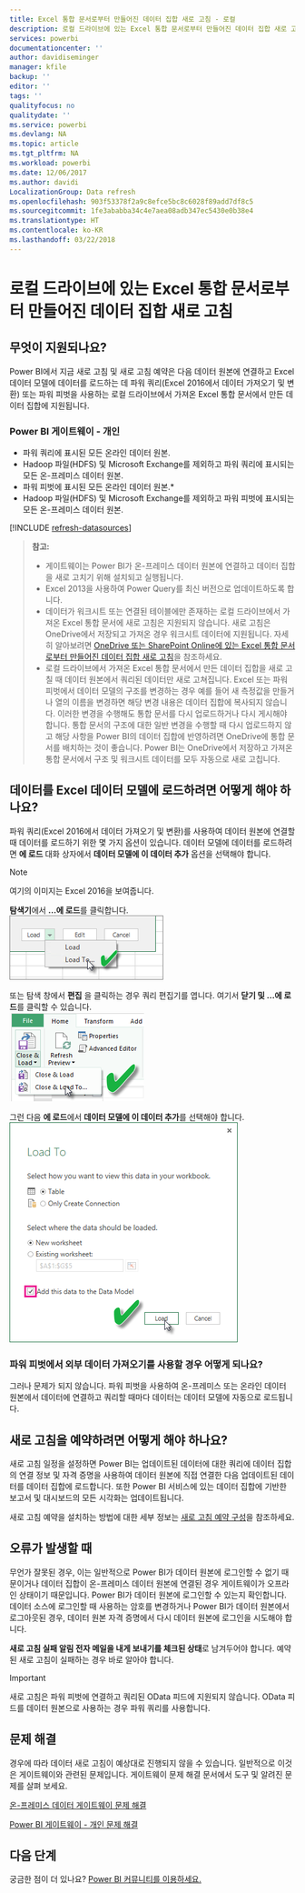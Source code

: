 ```yaml
---
title: Excel 통합 문서로부터 만들어진 데이터 집합 새로 고침 - 로컬
description: 로컬 드라이브에 있는 Excel 통합 문서로부터 만들어진 데이터 집합 새로 고침
services: powerbi
documentationcenter: ''
author: davidiseminger
manager: kfile
backup: ''
editor: ''
tags: ''
qualityfocus: no
qualitydate: ''
ms.service: powerbi
ms.devlang: NA
ms.topic: article
ms.tgt_pltfrm: NA
ms.workload: powerbi
ms.date: 12/06/2017
ms.author: davidi
LocalizationGroup: Data refresh
ms.openlocfilehash: 903f53378f2a9c8efce5bc8c6028f89add7df8c5
ms.sourcegitcommit: 1fe3ababba34c4e7aea08adb347ec5430e0b38e4
ms.translationtype: HT
ms.contentlocale: ko-KR
ms.lasthandoff: 03/22/2018
---
```

# <a name="refresh-a-dataset-created-from-an-excel-workbook-on-a-local-drive"></a>로컬 드라이브에 있는 Excel 통합 문서로부터 만들어진 데이터 집합 새로 고침
## <a name="whats-supported"></a>무엇이 지원되나요?
Power BI에서 지금 새로 고침 및 새로 고침 예약은 다음 데이터 원본에 연결하고 Excel 데이터 모델에 데이터를 로드하는 데 파워 쿼리(Excel 2016에서 데이터 가져오기 및 변환) 또는 파워 피벗을 사용하는 로컬 드라이브에서 가져온 Excel 통합 문서에서 만든 데이터 집합에 지원됩니다.  

### <a name="power-bi-gateway---personal"></a>Power BI 게이트웨이 - 개인
* 파워 쿼리에 표시된 모든 온라인 데이터 원본.
* Hadoop 파일(HDFS) 및 Microsoft Exchange를 제외하고 파워 쿼리에 표시되는 모든 온-프레미스 데이터 원본.
* 파워 피벗에 표시된 모든 온라인 데이터 원본.\*
* Hadoop 파일(HDFS) 및 Microsoft Exchange를 제외하고 파워 피벗에 표시되는 모든 온-프레미스 데이터 원본.

<!-- Refresh Data sources-->
[!INCLUDE [refresh-datasources](./includes/refresh-datasources.md)]

> **참고:**  
> 
> * 게이트웨이는 Power BI가 온-프레미스 데이터 원본에 연결하고 데이터 집합을 새로 고치기 위해 설치되고 실행됩니다.
> * Excel 2013을 사용하여 Power Query를 최신 버전으로 업데이트하도록 합니다.
> * 데이터가 워크시트 또는 연결된 테이블에만 존재하는 로컬 드라이브에서 가져온 Excel 통합 문서에 새로 고침은 지원되지 않습니다. 새로 고침은 OneDrive에서 저장되고 가져온 경우 워크시트 데이터에 지원됩니다. 자세히 알아보려면 [OneDrive 또는 SharePoint Online에 있는 Excel 통합 문서로부터 만들어진 데이터 집합 새로 고침](refresh-excel-file-onedrive.md)을 참조하세요.
> * 로컬 드라이브에서 가져온 Excel 통합 문서에서 만든 데이터 집합을 새로 고칠 때 데이터 원본에서 쿼리된 데이터만 새로 고쳐집니다. Excel 또는 파워 피벗에서 데이터 모델의 구조를 변경하는 경우 예를 들어 새 측정값을 만들거나 열의 이름을 변경하면 해당 변경 내용은 데이터 집합에 복사되지 않습니다. 이러한 변경을 수행해도 통합 문서를 다시 업로드하거나 다시 게시해야 합니다. 통합 문서의 구조에 대한 일반 변경을 수행할 때 다시 업로드하지 않고 해당 사항을 Power BI의 데이터 집합에 반영하려면 OneDrive에 통합 문서를 배치하는 것이 좋습니다. Power BI는 OneDrive에서 저장하고 가져온 통합 문서에서 구조 및 워크시트 데이터를 모두 자동으로 새로 고칩니다.
> 
> 

## <a name="how-do-i-make-sure-data-is-loaded-to-the-excel-data-model"></a>데이터를 Excel 데이터 모델에 로드하려면 어떻게 해야 하나요?
파워 쿼리(Excel 2016에서 데이터 가져오기 및 변환)를 사용하여 데이터 원본에 연결할 때 데이터를 로드하기 위한 몇 가지 옵션이 있습니다. 데이터 모델에 데이터를 로드하려면 **에 로드** 대화 상자에서 **데이터 모델에 이 데이터 추가** 옵션을 선택해야 합니다.

> [!NOTE]
> 여기의 이미지는 Excel 2016을 보여줍니다.
> 
> 

**탐색기**에서 **...에 로드**를 클릭합니다.  
    ![](media/refresh-excel-file-local-drive/refresh_loadtodm_1.png)

또는 탐색 창에서 **편집** 을 클릭하는 경우 쿼리 편집기를 엽니다. 여기서 **닫기 및 ...에 로드**를 클릭할 수 있습니다.  
    ![](media/refresh-excel-file-local-drive/refresh_loadtodm_2.png)

그런 다음 **에 로드**에서 **데이터 모델에 이 데이터 추가**를 선택해야 합니다.  
    ![](media/refresh-excel-file-local-drive/refresh_loadtodm_3.png)

### <a name="what-if-i-use-get-external-data-in-power-pivot"></a>파워 피벗에서 외부 데이터 가져오기를 사용할 경우 어떻게 되나요?
그러나 문제가 되지 않습니다. 파워 피벗을 사용하여 온-프레미스 또는 온라인 데이터 원본에서 데이터에 연결하고 쿼리할 때마다 데이터는 데이터 모델에 자동으로 로드됩니다.

## <a name="how-do-i-schedule-refresh"></a>새로 고침을 예약하려면 어떻게 해야 하나요?
새로 고침 일정을 설정하면 Power BI는 업데이트된 데이터에 대한 쿼리에 데이터 집합의 연결 정보 및 자격 증명을 사용하여 데이터 원본에 직접 연결한 다음 업데이트된 데이터를 데이터 집합에 로드합니다. 또한 Power BI 서비스에 있는 데이터 집합에 기반한 보고서 및 대시보드의 모든 시각화는 업데이트됩니다.

새로 고침 예약을 설치하는 방법에 대한 세부 정보는 [새로 고침 예약 구성](refresh-scheduled-refresh.md)을 참조하세요.

## <a name="when-things-go-wrong"></a>오류가 발생할 때
무언가 잘못된 경우, 이는 일반적으로 Power BI가 데이터 원본에 로그인할 수 없기 때문이거나 데이터 집합이 온-프레미스 데이터 원본에 연결된 경우 게이트웨이가 오프라인 상태이기 때문입니다. Power BI가 데이터 원본에 로그인할 수 있는지 확인합니다. 데이터 소스에 로그인할 때 사용하는 암호를 변경하거나 Power BI가 데이터 원본에서 로그아웃된 경우, 데이터 원본 자격 증명에서 다시 데이터 원본에 로그인을 시도해야 합니다.

**새로 고침 실패 알림 전자 메일을 내게 보내기를 체크된 상태**로 남겨두어야 합니다. 예약된 새로 고침이 실패하는 경우 바로 알아야 합니다.

>[!IMPORTANT]
>새로 고침은 파워 피벗에 연결하고 쿼리된 OData 피드에 지원되지 않습니다. OData 피드를 데이터 원본으로 사용하는 경우 파워 쿼리를 사용합니다.

## <a name="troubleshooting"></a>문제 해결
경우에 따라 데이터 새로 고침이 예상대로 진행되지 않을 수 있습니다. 일반적으로 이것은 게이트웨이와 관련된 문제입니다. 게이트웨이 문제 해결 문서에서 도구 및 알려진 문제를 살펴 보세요.

[온-프레미스 데이터 게이트웨이 문제 해결](service-gateway-onprem-tshoot.md)

[Power BI 게이트웨이 - 개인 문제 해결](service-admin-troubleshooting-power-bi-personal-gateway.md)

## <a name="next-steps"></a>다음 단계
궁금한 점이 더 있나요? [Power BI 커뮤니티를 이용하세요.](http://community.powerbi.com/)

